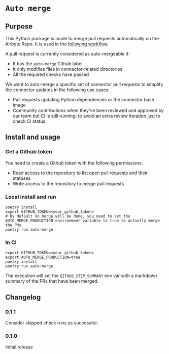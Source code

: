 # `Auto merge`

## Purpose

This Python package is made to merge pull requests automatically on the Airbyte Repo. It is used in
the [following workflow](.github/workflows/auto_merge.yml).

A pull request is currently considered as auto-mergeable if:

- It has the `auto-merge` Github label
- It only modifies files in connector-related directories
- All the required checks have passed

We want to auto-merge a specific set of connector pull requests to simplify the connector updates in
the following use cases:

- Pull requests updating Python dependencies or the connector base image
- Community contributions when they've been reviewed and approved by our team but CI is still
  running: to avoid an extra review iteration just to check CI status.

## Install and usage

### Get a Github token

You need to create a Github token with the following permissions:

- Read access to the repository to list open pull requests and their statuses
- Write access to the repository to merge pull requests

### Local install and run

```
poetry install
export GITHUB_TOKEN=<your_github_token>
# By default no merge will be done, you need to set the AUTO_MERGE_PRODUCTION environment variable to true to actually merge the PRs
poetry run auto-merge
```

### In CI

```
export GITHUB_TOKEN=<your_github_token>
export AUTO_MERGE_PRODUCTION=true
poetry install
poetry run auto-merge
```

The execution will set the `GITHUB_STEP_SUMMARY` env var with a markdown summary of the PRs that
have been merged.

## Changelog

### 0.1.1
Consider skipped check runs as successful.

### 0.1.0
Initial release
